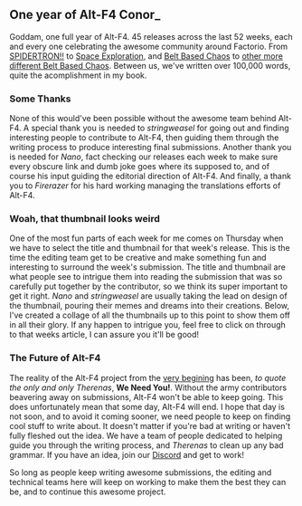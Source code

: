 ## One year of Alt-F4 <author>Conor_</author>

Goddam, one full year of Alt-F4. 45 releases across the last 52 weeks, each and every one celebrating the awesome community around Factorio. From [SPIDERTRON!!](https://alt-f4.blog/ALTF4-2/) to [Space Exploration](https://alt-f4.blog/ALTF4-14/#mod-spotlight-space-exploration-ironic-toblerone), and [Belt Based Chaos](https://alt-f4.blog/ALTF4-23/) to [other more different Belt Based Chaos](https://alt-f4.blog/ALTF4-24/). Between us, we've written over 100,000 words, quite the acomplishment in my book.

### Some Thanks

None of this would've been possible without the awesome team behind Alt-F4. A special thank you is needed to *stringweasel* for going out and finding interesting people to contribute to Alt-F4, then guiding them through the writing process to produce interesting final submissions. Another thank you is needed for *Nano*, fact checking our releases each week to make sure every obscure link and dumb joke goes where its supposed to, and of course his input guiding the editorial direction of Alt-F4. And finally, a thank you to *Firerazer* for his hard working managing the translations efforts of Alt-F4.

### Woah, that thumbnail looks weird

One of the most fun parts of each week for me comes on Thursday when we have to select the title and thumbnail for that week's release. This is the time the editing team get to be creative and make something fun and interesting to surround the week's submission. The title and thumbnail are what people see to intrigue them into reading the submission that was so carefully put together by the contributor, so we think its super important to get it right. *Nano* and *stringweasel* are usually taking the lead on design of the thumbnail, pouring their memes and dreams into their creations. Below, I've created a collage of all the thumbnails up to this point to show them off in all their glory. If any happen to intrigue you, feel free to click on through to that weeks article, I can assure you it'll be good!

<p></p>

<div id="grid" class="center flex flex-wrap flex-center">

<script>
var x ="", i;
for (i=45; i>0; i--) {
  x = x + "<div class='image' style='max-width: 150px; margin: 5px;'><a href='https://alt-f4.blog/ALTF4-" + i + "/' target='_blank'e><img src='https://alt-f4.blog/assets/ALTF4/" + i + "/thumbnail.jpg' alt='Alt-F4 #" + i + " Thumbnail'></div>";
}
document.getElementById("grid").innerHTML = x;
</script>

</div>
<p></p>

### The Future of Alt-F4

The reality of the Alt-F4 project from the [very begining](https://alt-f4.blog/ALTF4-1/) has been, *to quote the only and only Therenas*, **We Need You!**. Without the army contributors beavering away on submissions, Alt-F4 won't be able to keep going. This does unfortunately mean that some day, Alt-F4 will end. I hope that day is not soon, and to avoid it coming sooner, we need people to keep on finding cool stuff to write about. It doesn't matter if you're bad at writing or haven't fully fleshed out the idea. We have a team of people dedicated to helping guide you through the writing process, and *Therenas* to clean up any bad grammar. If you have an idea, join our [Discord](https://alt-f4.blog/discord) and get to work!

So long as people keep writing awesome submissions, the editing and technical teams here will keep on working to make them the best they can be, and to continue this awesome project.
